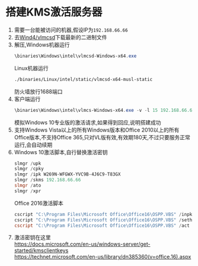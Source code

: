 # 搭建KMS激活服务器
1. 需要一台能被访问的机器,假设IP为`192.168.66.66`
2. 去[Wind4/vlmcsd](https://github.com/Wind4/vlmcsd/releases)下载最新的二进制文件
3. 解压,Windows机器运行
    ```powershell
    \binaries\Windows\intel\vlmcsd-Windows-x64.exe
    ```
    Linux机器运行
    ```bash
    ./binaries/Linux/intel/static/vlmcsd-x64-musl-static
    ```
    防火墙放行1688端口
4. 客户端运行
    ```powershell
    \binaries\Windows\intel\vlmcs-Windows-x64.exe -v -l 15 192.168.66.66
    ```
    模拟Windows 10专业版的激活请求,如果得到回应,说明搭建成功
5. 支持Windows Vista以上的所有Windows版本和Office 2010以上的所有Office版本,不支持Office 365,只对VL版有效,有效期180天,不过只要服务正常运行,会自动续期
6. Windows 10激活脚本,自行替换激活密钥
    ```powershell
    slmgr /upk
    slmgr /cpky
    slmgr /ipk W269N-WFGWX-YVC9B-4J6C9-T83GX
    slmgr /skms 192.168.66.66
    slmgr /ato
    slmgr /xpr
    ```
    Office 2016激活脚本
    ```powershell
    cscript "C:\Program Files\Microsoft Office\Office16\OSPP.VBS" /inpkey:XQNVK-8JYDB-WJ9W3-YJ8YR-WFG99
    cscript "C:\Program Files\Microsoft Office\Office16\OSPP.VBS" /sethst:192.168.66.66
    cscript "C:\Program Files\Microsoft Office\Office16\OSPP.VBS" /act
    ```
7. 激活密钥在这里  
https://docs.microsoft.com/en-us/windows-server/get-started/kmsclientkeys  
https://technet.microsoft.com/en-us/library/dn385360(v=office.16).aspx  